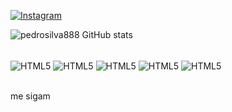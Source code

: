 
[![Instagram](https://img.shields.io/badge/Instagram-E4405F?style=for-the-badge&logo=instagram&logoColor=white)](https://www.instagram.com/pedrohenrique_.l/)

![pedrosilva888 GitHub stats](https://github-readme-stats.vercel.app/api?username=pedrosilva888_icons=true&theme=radical)

<div style="display:inline_block"><br/>
<img align="center" alt="HTML5" src="https://img.shields.io/badge/HTML5-E34F26?style=for-the-badge&logo=html5&logoColor=white " />

 <img align="center" alt="HTML5" src="https://img.shields.io/badge/CSS3-1572B6?style=for-the-badge&logo=css3&logoColor=white " />
  
 <img align="center" alt="HTML5" src="https://img.shields.io/badge/JavaScript-F7DF1E?style=for-the-badge&logo=javascript&logoColor=black " /> 
 
 <img align="center" alt="HTML5" src="https://img.shields.io/badge/Java-ED8B00?style=for-the-badge&logo=java&logoColor=white " />
 
  <img align="center" alt="HTML5" src="https://img.shields.io/badge/Python-14354C?style=for-the-badge&logo=python&logoColor=white " />
</div><br/>

me sigam 
